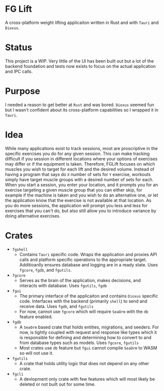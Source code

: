 # FG Lift

A cross-platform weight lifting applicaiton written in Rust and with `Tauri` and `Dioxus`.

# Status
This project is a WIP. Very little of the UI has been built out but a lot of the backend foundation and tests now exists to focus on the actual application and IPC calls.

# Purpose
I needed a reason to get better at `Rust` and was bored. `Dioxus` seemed fun but I wasn't confident about its cross-platform capabilities so I wrapped it in `Tauri`.

# Idea
While many applications exist to track sessions, most are proscriptive in the specific exercises you do for any given session. This can make tracking difficult if you session in different locations where your options of exercises may differ or if the equipment is taken. Therefore, FGLift focuses on which muscles you wish to target for each lift and the desired volume. Instead of having a program that says do `X` number of sets for `Y` exercise, workouts simply have target muscle groups with a desired number of sets for each. When you start a session, you enter your location, and it prompts you for an exercise targeting a given muscle group that you can either skip, for example if the machine is taken and you wish to do an alternative one, or let the application know that the exercise is not available at that location. As you do more sessions, the application will prompt you less and less for exercises that you can't do, but also still allow you to introduce variance by doing alternative exercises.

# Crates
- `fgshell`
  - Contains `Tauri` specific code. Wraps the application and proxies API calls and platform specific operations to the appropriate target. Additioanlly ensures database and logging are in a ready state. Uses `fgcore`, `fgdb`, and `fgutils`.
- `fgcore`
  - Serves as the brain of the application, makes decisions, and interacts with database. Uses `fgutils`, `fgdb`
- `fgui`
  - The primary interface of the applicaiton and contains `Dioxus` specific code. Interfaces with the backend (primarily `shell`) to send and receive data. Uses `fgdb`, and `fgutils`
  - For now, cannot use `fgcore` which will require `SeaOrm` with the `db` feature enabled.
- `fgdb`
  - A `SeaOrm` based crate that holds entities, migrations, and seeders. For now, is tightly coupled with request and response like types which it is responsible for defining and determining how to convert to and from database types such as models. Uses `fgcore`, `fgutils`
  - Most crates use `db` feature but `fgui` cannot compile `SeaOrm` to WASM so will not use it.
- `fgutils`
  - A crate that holds utility logic that does not depend on any other crate.
- `fgcli`
  - A devlopment only crate with few features which will most likely be deleted or not built out for some time.
